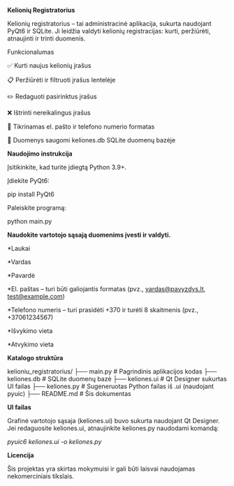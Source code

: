 **Kelionių Registratorius**

Kelionių registratorius – tai administracinė aplikacija, sukurta naudojant PyQt6 ir SQLite. Ji leidžia valdyti kelionių registracijas: kurti, peržiūrėti, atnaujinti ir trinti duomenis.

Funkcionalumas

✅ Kurti naujus kelionių įrašus

📋 Peržiūrėti ir filtruoti įrašus lentelėje

✏️ Redaguoti pasirinktus įrašus

❌ Ištrinti nereikalingus įrašus

🔐 Tikrinamas el. pašto ir telefono numerio formatas

💾 Duomenys saugomi keliones.db SQLite duomenų bazėje

**Naudojimo instrukcija**

Įsitikinkite, kad turite įdiegtą Python 3.9+.

Įdiekite PyQt6:

pip install PyQt6

Paleiskite programą:

python main.py

**Naudokite vartotojo sąsają duomenims įvesti ir valdyti.**

*Laukai

*Vardas

*Pavardė

*El. paštas – turi būti galiojantis formatas (pvz., vardas@pavyzdys.lt, test@example.com)

*Telefono numeris – turi prasidėti +370 ir turėti 8 skaitmenis (pvz., +37061234567)

*Išvykimo vieta

*Atvykimo vieta

**Katalogo struktūra**

kelioniu_registratorius/
├── main.py              # Pagrindinis aplikacijos kodas
├── keliones.db          # SQLite duomenų bazė
├── keliones.ui          # Qt Designer sukurtas UI failas
├── keliones.py          # Sugeneruotas Python failas iš .ui (naudojant pyuic)
├── README.md            # Šis dokumentas

**UI failas**

Grafinė vartotojo sąsaja (keliones.ui) buvo sukurta naudojant Qt Designer. Jei redaguosite keliones.ui, atnaujinkite keliones.py naudodami komandą:

*pyuic6 keliones.ui -o keliones.py*

**Licencija**

Šis projektas yra skirtas mokymuisi ir gali būti laisvai naudojamas nekomerciniais tikslais.
